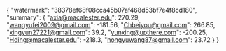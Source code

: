 {
    "watermark": "38378ef68f08cca45b07af468d53bf7e4f8cd180", 
    "summary": {
        "axia@macalester.edu": 270.29, 
        "wangyufei2009@gmail.com": -181.56, 
        "Chbeiyou@gmail.com": 266.85, 
        "xingyun27221@gmail.com": 39.2, 
        "yunxing@upthere.com": -200.25, 
        "Hding@macalester.edu": -218.3, 
        "hongyuwang87@gmail.com": 23.72
    }
}